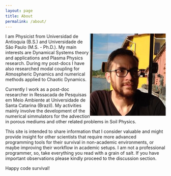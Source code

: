 ```yaml
---
layout: page
title: About
permalink: /about/
---
```


<img style="float: right;" src="/images/profile.jpg" style="width:238px;height:259px;">
I am Physicist from Universidad de Antioquia (B.S.) and Universidade de São Paulo (M.S. - Ph.D.). My main interests are Dynamical Systems theory and applications and Plasma Physics research. During my post-docs I have also researched modal coupling for Atmospheric Dynamics and numerical methods applied to Chaotic Dynamics.

Currently I work as a post-doc researcher in Ressacada de Pesquisas em Meio Ambiente at Universidade de Santa Catarina (Brazil). My activities mainly involve the development of the numerical simmulators for the advection in porous mediums and other related problems in Soil Physics.

This site is intended to share information that I consider valuable and might provide insight for other scientists that require more advanced programming tools for their survival in non-academic environments, or maybe improving their workflow in academic setups. I am not a professional programmer, so, take everything you read with a grain of salt. If you have important observations please kindly proceed to the discussion section.

Happy code survival!